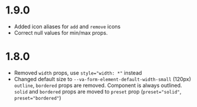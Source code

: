 # 1.9.0
- Added icon aliases for `add` and `remove` icons
- Correct null values for min/max props.

# 1.8.0

- Removed `width` props, use `style="width: *"` instead
- Changed default size to `--va-form-element-default-width-small` (120px) `outline`, `bordered` props are removed. Component is always outlined. `solid` and `bordered` props are moved to `preset` prop (`preset="solid"`, `preset="bordered"`)

